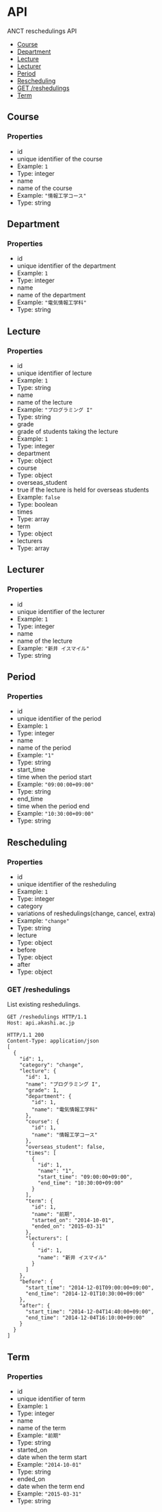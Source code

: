 # API
ANCT reschedulings API

* [Course](#course)
* [Department](#department)
* [Lecture](#lecture)
* [Lecturer](#lecturer)
* [Period](#period)
* [Rescheduling](#rescheduling)
 * [GET /reshedulings](#get-reshedulings)
* [Term](#term)

## Course


### Properties
* id
 * unique identifier of the course
 * Example: `1`
 * Type: integer
* name
 * name of the course
 * Example: `"情報工学コース"`
 * Type: string

## Department


### Properties
* id
 * unique identifier of the department
 * Example: `1`
 * Type: integer
* name
 * name of the department
 * Example: `"電気情報工学科"`
 * Type: string

## Lecture


### Properties
* id
 * unique identifier of lecture
 * Example: `1`
 * Type: string
* name
 * name of the lecture
 * Example: `"プログラミング I"`
 * Type: string
* grade
 * grade of students taking the lecture
 * Example: `1`
 * Type: integer
* department
 * Type: object
* course
 * Type: object
* overseas_student
 * true if the lecture is held for overseas students
 * Example: `false`
 * Type: boolean
* times
 * Type: array
* term
 * Type: object
* lecturers
 * Type: array

## Lecturer


### Properties
* id
 * unique identifier of the lecturer
 * Example: `1`
 * Type: integer
* name
 * name of the lecture
 * Example: `"新井 イスマイル"`
 * Type: string

## Period


### Properties
* id
 * unique identifier of the period
 * Example: `1`
 * Type: integer
* name
 * name of the period
 * Example: `"1"`
 * Type: string
* start_time
 * time when the period start
 * Example: `"09:00:00+09:00"`
 * Type: string
* end_time
 * time when the period end
 * Example: `"10:30:00+09:00"`
 * Type: string

## Rescheduling


### Properties
* id
 * unique identifier of the resheduling
 * Example: `1`
 * Type: integer
* category
 * variations of reshedulings(change, cancel, extra)
 * Example: `"change"`
 * Type: string
* lecture
 * Type: object
* before
 * Type: object
* after
 * Type: object

### GET /reshedulings
List existing reshedulings.

```
GET /reshedulings HTTP/1.1
Host: api.akashi.ac.jp
```

```
HTTP/1.1 200
Content-Type: application/json
[
  {
    "id": 1,
    "category": "change",
    "lecture": {
      "id": 1,
      "name": "プログラミング I",
      "grade": 1,
      "department": {
        "id": 1,
        "name": "電気情報工学科"
      },
      "course": {
        "id": 1,
        "name": "情報工学コース"
      },
      "overseas_student": false,
      "times": [
        {
          "id": 1,
          "name": "1",
          "start_time": "09:00:00+09:00",
          "end_time": "10:30:00+09:00"
        }
      ],
      "term": {
        "id": 1,
        "name": "前期",
        "started_on": "2014-10-01",
        "ended_on": "2015-03-31"
      },
      "lecturers": [
        {
          "id": 1,
          "name": "新井 イスマイル"
        }
      ]
    },
    "before": {
      "start_time": "2014-12-01T09:00:00+09:00",
      "end_time": "2014-12-01T10:30:00+09:00"
    },
    "after": {
      "start_time": "2014-12-04T14:40:00+09:00",
      "end_time": "2014-12-04T16:10:00+09:00"
    }
  }
]
```

## Term


### Properties
* id
 * unique identifier of term
 * Example: `1`
 * Type: integer
* name
 * name of the term
 * Example: `"前期"`
 * Type: string
* started_on
 * date when the term start
 * Example: `"2014-10-01"`
 * Type: string
* ended_on
 * date when the term end
 * Example: `"2015-03-31"`
 * Type: string

